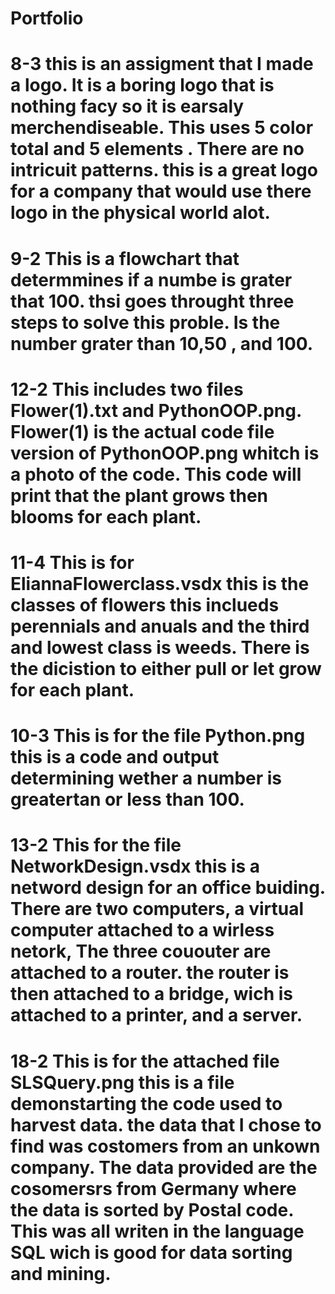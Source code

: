 # Portfolio
# 8-3 this is an assigment that I made a logo. It is a boring logo that is nothing facy so it is earsaly merchendiseable. This uses 5 color total and 5 elements . There are no intricuit patterns. this is a great logo for a company that would use there logo in the physical world alot. 
# 9-2 This is a flowchart that determmines if a numbe is grater that 100. thsi goes throught three steps to solve this proble. Is the number grater than 10,50 , and 100. 
# 12-2 This includes two files Flower(1).txt and PythonOOP.png. Flower(1) is the actual code file version of PythonOOP.png whitch is a photo of the code. This code will print that the plant grows then blooms for each plant.
# 11-4 This is for EliannaFlowerclass.vsdx this is the classes of flowers this inclueds perennials and anuals and the third and lowest class is weeds. There is the dicistion to either pull or let grow for each plant. 
# 10-3 This is for the file Python.png this is a code and output determining wether a number is greatertan or less than 100. 
# 13-2 This for the file NetworkDesign.vsdx this is a netword design for an office buiding. There are two computers, a virtual computer attached to a wirless netork, The three cououter are attached to a router. the router is then attached to a bridge, wich is attached to a printer, and a server.
# 18-2 This is for the attached file SLSQuery.png this is a file demonstarting the code used to harvest data. the data that I chose to find was costomers from an unkown company. The data provided are the cosomersrs from Germany where the data is sorted by Postal code. This was all writen in the language SQL wich is good for data sorting and mining. 

